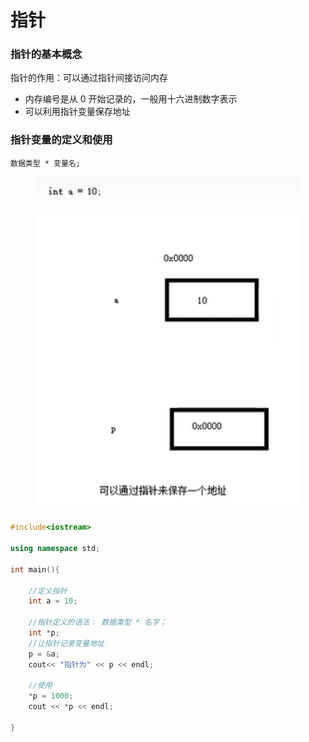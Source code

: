 # 指针

### 指针的基本概念

指针的作用：可以通过指针间接访问内存

* 内存编号是从 0 开始记录的，一般用十六进制数字表示
* 可以利用指针变量保存地址

### 指针变量的定义和使用

```
数据类型 * 变量名;
```

<figure><img src="../.gitbook/assets/image (5).png" alt=""><figcaption></figcaption></figure>

```cpp
#include<iostream>

using namespace std;

int main(){

    //定义指针
    int a = 10;

    //指针定义的语法： 数据类型 * 名字；
    int *p;
    //让指针记录变量地址
    p = &a;
    cout<< "指针为" << p << endl;
    
    //使用
    *p = 1000;
    cout << *p << endl;

}
```
